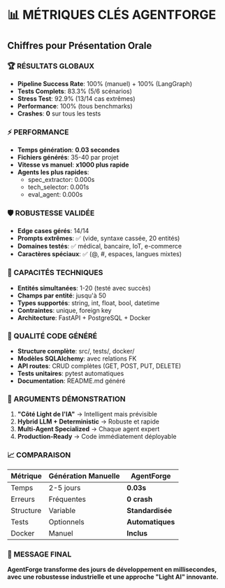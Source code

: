 # 📊 MÉTRIQUES CLÉS AGENTFORGE
## Chiffres pour Présentation Orale

### 🏆 RÉSULTATS GLOBAUX
- **Pipeline Success Rate**: 100% (manuel) + 100% (LangGraph)
- **Tests Complets**: 83.3% (5/6 scénarios)
- **Stress Test**: 92.9% (13/14 cas extrêmes)
- **Performance**: 100% (tous benchmarks)
- **Crashes**: **0** sur tous les tests

### ⚡ PERFORMANCE
- **Temps génération**: **0.03 secondes**
- **Fichiers générés**: 35-40 par projet
- **Vitesse vs manuel**: **x1000 plus rapide**
- **Agents les plus rapides**: 
  - spec_extractor: 0.000s
  - tech_selector: 0.001s
  - eval_agent: 0.000s

### 🛡️ ROBUSTESSE VALIDÉE
- **Edge cases gérés**: 14/14
- **Prompts extrêmes**: ✅ (vide, syntaxe cassée, 20 entités)
- **Domaines testés**: ✅ médical, bancaire, IoT, e-commerce
- **Caractères spéciaux**: ✅ (@, #, espaces, langues mixtes)

### 🎯 CAPACITÉS TECHNIQUES
- **Entités simultanées**: 1-20 (testé avec succès)
- **Champs par entité**: jusqu'à 50
- **Types supportés**: string, int, float, bool, datetime
- **Contraintes**: unique, foreign key
- **Architecture**: FastAPI + PostgreSQL + Docker

### 💎 QUALITÉ CODE GÉNÉRÉ
- **Structure complète**: src/, tests/, docker/
- **Modèles SQLAlchemy**: avec relations FK
- **API routes**: CRUD complètes (GET, POST, PUT, DELETE)
- **Tests unitaires**: pytest automatiques
- **Documentation**: README.md généré

### 🚀 ARGUMENTS DÉMONSTRATION
1. **"Côté Light de l'IA"** → Intelligent mais prévisible
2. **Hybrid LLM + Deterministic** → Robuste et rapide  
3. **Multi-Agent Specialized** → Chaque agent expert
4. **Production-Ready** → Code immédiatement déployable

### 📈 COMPARAISON
| Métrique | Génération Manuelle | AgentForge |
|----------|-------------------|------------|
| Temps | 2-5 jours | **0.03s** |
| Erreurs | Fréquentes | **0 crash** |
| Structure | Variable | **Standardisée** |
| Tests | Optionnels | **Automatiques** |
| Docker | Manuel | **Inclus** |

### 🎉 MESSAGE FINAL
**AgentForge transforme des jours de développement en millisecondes, avec une robustesse industrielle et une approche "Light AI" innovante.**

